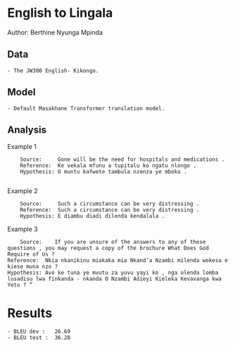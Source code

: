 # English to Lingala

Author: Berthine Nyunga Mpinda

## Data

	- The JW300 English- Kikongo.

## Model

	- Default Masakhane Transformer translation model.
	
## Analysis

Example 1
```ln
    Source:     Gone will be the need for hospitals and medications .
    Reference:  Ke vekala mfunu a tupitalu ko ngatu nlongo .
    Hypothesis: O muntu kafwete tambula nzenza ye mboka .
	
```

Example 2
```ln
	Source:     Such a circumstance can be very distressing .
    Reference:  Such a circumstance can be very distressing .
    Hypothesis: E diambu diadi dilenda kendalala .
```

Example 3
```ln
	Source:    If you are unsure of the answers to any of these questions , you may request a copy of the brochure What Does God Require of Us ?
Reference:  Nkia nkanikinu miakaka mia Nkand’a Nzambi milenda wokesa e kiese muna nzo ?
Hypothesis: Avo ke tuna ye mvutu za yuvu yayi ko , nga olenda lomba lusadisu lwa finkanda - nkanda O Nzambi Adieyi Kieleka Kevavanga kwa Yeto ? ”
```
# Results
	- BLEU dev :   26.69
	- BLEU test :  36.28
